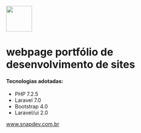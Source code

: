<a href="http://www.snapdev.com.br"> <img src="http://www.snapdev.com.br/img/logo.png" height= "70"></a>

<h1> webpage portfólio de desenvolvimento de sites </h1>

<h4>Tecnologias adotadas:</h4>

<ul>
    <li>PHP 7.2.5</li>
    <li>Laravel 7.0</li>
    <li>Bootstrap 4.0</li>
    <li>Laravel/ui 2.0</li>
</ul>

<a href="www.snapdev.com.br"> www.snapdev.com.br </a>
